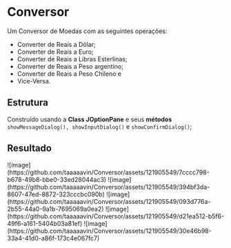 # Conversor
Um Conversor de Moedas com as seguintes operações:
- Converter de Reais a Dólar;
- Converter de Reais a Euro;
- Converter de Reais a Libras Esterlinas;
- Converter de Reais a Peso argentino;
- Converter de Reais a Peso Chileno e
- Vice-Versa.

<h2>Estrutura</h2>
Construído usando a <b>Class JOptionPane</b> e seus <b>métodos</b> <code>showMessageDialog(), showInputDialog()</code> e <code>showConfirmDialog()</code>;

<h2>Resultado</h2>
![image](https://github.com/taaaaavin/Conversor/assets/121905549/7cccc798-b678-49b8-bbe0-33ed28044ac3)
![image](https://github.com/taaaaavin/Conversor/assets/121905549/394bf3da-8607-47ed-8872-323cccbc090b)
![image](https://github.com/taaaaavin/Conversor/assets/121905549/093d776a-2b55-44a0-9a1b-7695069a0ea2)
![image](https://github.com/taaaaavin/Conversor/assets/121905549/d21ea512-b5f6-49f6-a161-5404b03a81ef)
![image](https://github.com/taaaaavin/Conversor/assets/121905549/30e46b98-33a4-41d0-a86f-173c4e067fc7)
